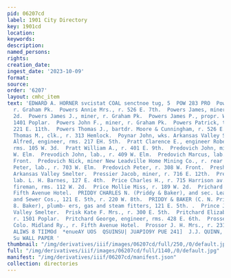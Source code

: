 ```yaml
---
pid: 06207cd
label: 1901 City Directory
key: 1901cd
location: 
keywords: 
description: 
named_persons: 
rights: 
creation_date: 
ingest_date: '2023-10-09'
format: 
source: 
order: '6207'
layout: cmhc_item
text: 'EDWARD A. HORNER svcistat COAL senctnoe tug, 5  POW 283 PRO  Powers Annie Mrs.,
  r. Graham Pk.  Powers Annie Mrs., r. 526 E. 7th.  Powers James, miner, r. 412 W.
  2d.  Powers James J., miner, r. Graham Pk.  Powers James P., propr. Western House,
  1401 Poplar.  Powers John F., miner, r. Graham Pk.  Powers Patrick, teamster, r.
  221 E. 11th.  Powers Thomas J., bartdr. Moore & Cunningham, r. 526 E. 7th.  Powers
  Thomas M., clk., r. 313 Hemlock.  Poynar John, wks. Arkansas Valley Smelter.  Praeder
  Alfred, engineer, rms. 217 EH. 5th.  Pratt Clarence E., engineer Robert Emmet Shaft,
  rms. 105 W. 3d.  Pratt William A., r. 401 E. 9th.  Predovich John, miner, r. 626
  W. Elm.  Prevodich John, lab., r. 409 W. Elm.  Predovich Marcus, lab., r. 205 W.
  Front.  Predovich Nick, miner New Leadville Home Mining Co., r. rear 145 W. Front.  Predovich
  Peter, lab., r. 703 W. Elm.  Predovich Peter, r. 308 W. Front.  Preshern John, wks.
  Arkansas Valley Smelter.  Pressier Jacob, miner, r. 716 E. 12th.  Preston V. V.,
  lab. L. H. Barnes, 127 E. 4th.  Price Charles H., r. 715 Harrison av.  Price John,
  fireman, rms. 112 W. 2d.  Price Mollie Miss, r. 189 W. 2d.  Prichard John, E., bds.
  Fifth Avenue Hotel.  PRIDDY CHARLES N. (Priddy & Baker), and sec. Lead- ville Water
  and Sewer Cos., 121 E. 5th, r. 220 W. 8th.  PRIDDY & BAKER (C. N. Priddy and I.
  8. Baker), plumb- ers, gas and steam fitters, 121 E. 5th. .  Prince John, wks. Arkansas
  Valley Smelter.  Prisk Kate F. Mrs., r. 300 E. 5th.  Pritchard Elizabeth E. Mrs.,
  r. 1501 Poplar.  Pritchard George, engineer, rms. 428 E. 6th.  Prosser A. A., switchman
  Colo. Midland Ry., r. Fifth Avenue Hotel.  Prossor J. H. Mrs., r. 231 E. 8th.  vis
  ALIWS 8 TIIMOd  *enueAY UOS  QSUINSU| JUAPIO9Y PUE 241]  J.J. QUINN, 144 East Fifth
  Su WALL PAPER '
thumbnail: "/img/derivatives/iiif/images/06207cd/full/250,/0/default.jpg"
full: "/img/derivatives/iiif/images/06207cd/full/1140,/0/default.jpg"
manifest: "/img/derivatives/iiif/06207cd/manifest.json"
collection: directories
---
```

